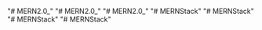 "# MERN2.0_" 
"# MERN2.0_" 
"# MERN2.0_" 
"# MERNStack" 
"# MERNStack" 
"# MERNStack" 
"# MERNStack" 
